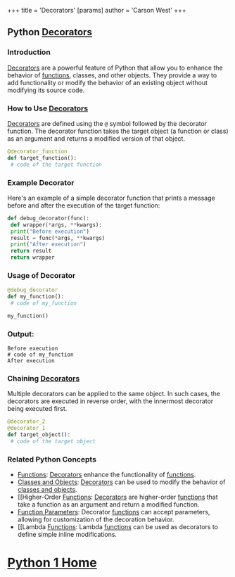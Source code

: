 +++
 title = 'Decorators'
[params]
	author = 'Carson West'
+++
## Python [Decorators](./../decorators/)

### Introduction
 [Decorators](./../decorators/) are a powerful feature of Python that allow you to enhance the behavior of [functions](./../functions/), classes, and other objects. They provide a way to add functionality or modify the behavior of an existing object without modifying its source code.

### How to Use [Decorators](./../decorators/)
 [Decorators](./../decorators/) are defined using the `@` symbol followed by the decorator function. The decorator function takes the target object (a function or class) as an argument and returns a modified version of that object.

```python
@decorator_function
def target_function():
 # code of the target function
```

### Example Decorator
Here's an example of a simple decorator function that prints a message before and after the execution of the target function:

```python
def debug_decorator(func):
 def wrapper(*args, **kwargs):
 print("Before execution")
 result = func(*args, **kwargs)
 print("After execution")
 return result
 return wrapper
```

### Usage of Decorator
```python
@debug_decorator
def my_function():
 # code of my_function

my_function()
```

### Output:
```console
Before execution
# code of my_function
After execution
```

### Chaining [Decorators](./../decorators/)
Multiple decorators can be applied to the same object. In such cases, the decorators are executed in reverse order, with the innermost decorator being executed first.

```python
@decorator_2
@decorator_1
def target_object():
 # code of the target object
```

### Related Python Concepts

- [Functions](./../functions/): [Decorators](./../decorators/) enhance the functionality of [functions](./../functions/).
- [Classes and Objects](./../classes-and-objects/): [Decorators](./../decorators/) can be used to modify the behavior of [classes and objects](./../classes-and-objects/).
- [[Higher-Order [Functions](./../functions/): [Decorators](./../decorators/) are higher-order [functions](./../functions/) that take a function as an argument and return a modified function.
- [Function Parameters](./../function-parameters/): Decorator [functions](./../functions/) can accept parameters, allowing for customization of the decoration behavior.
- [[Lambda [Functions](./../functions/): Lambda [functions](./../functions/) can be used as decorators to define simple inline modifications.
# [Python 1 Home](./../python-1-home/)